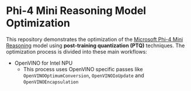 # Phi-4 Mini Reasoning Model Optimization

This repository demonstrates the optimization of the [Microsoft Phi-4 Mini Reasoning](https://huggingface.co/microsoft/Phi-4-mini-reasoning) model using **post-training quantization (PTQ)** techniques. The optimization process is divided into these main workflows:

- OpenVINO for Intel NPU
   + This process uses OpenVINO specific passes like `OpenVINOOptimumConversion`, `OpenVINOIoUpdate` and `OpenVINOEncapsulation`
